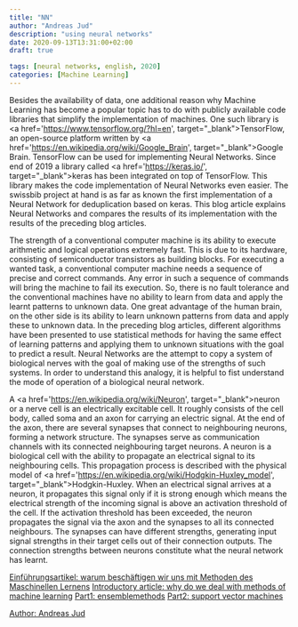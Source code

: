 ```yaml
---
title: "NN"
author: "Andreas Jud"
description: "using neural networks"
date: 2020-09-13T13:31:00+02:00
draft: true

tags: [neural networks, english, 2020]
categories: [Machine Learning]
---
```



Besides the availability of data, one additional reason why Machine Learning has become a popular topic has to do with publicly available code libraries that simplify the implementation of machines. One such library is <a href='https://www.tensorflow.org/?hl=en', target="_blank">TensorFlow</a>, an open-source platform written by <a href='https://en.wikipedia.org/wiki/Google_Brain', target="_blank">Google Brain</a>. TensorFlow can be used for implementing Neural Networks. Since end of 2019 a library called <a href='https://keras.io/', target="_blank">keras</a> has been integrated on top of TensorFlow. This library makes the code implementation of Neural Networks even easier. The swissbib project at hand is as far as known the first implementation of a Neural Network for deduplication based on keras. This blog article explains Neural Networks and compares the results of its implementation with the results of the preceding blog articles.

The strength of a conventional computer machine is its ability to execute arithmetic and logical operations extremely fast. This is due to its hardware, consisting of semiconductor transistors as building blocks. For executing a wanted task, a conventional computer machine needs a sequence of precise and correct commands. Any error in such a sequence of commands will bring the machine to fail its execution. So, there is no fault tolerance and the conventional machines have no ability to learn from data and apply the learnt patterns to unknown data. One great advantage of the human brain, on the other side is its ability to learn unknown patterns from data and apply these to unknown data. In the preceding blog articles, different algorithms have been presented to use statistical methods for having the same effect of learning patterns and applying them to unknown situations with the goal to predict a result. Neural Networks are the attempt to copy a system of biological nerves with the goal of making use of the strengths of such systems. In order to understand this analogy, it is helpful to fist understand the mode of operation of a biological neural network.

A <a href='https://en.wikipedia.org/wiki/Neuron', target="_blank">neuron or a nerve cell is an electrically excitable cell</a>. It roughly consists of the cell body, called soma and an axon for carrying an electric signal. At the end of the axon, there are several synapses that connect to neighbouring neurons, forming a network structure. The synapses serve as communication channels with its connected neighbouring target neurons. A neuron is a biological cell with the ability to propagate an electrical signal to its neighbouring cells. This propagation process is described with the physical model of <a href='https://en.wikipedia.org/wiki/Hodgkin-Huxley_model', target="_blank">Hodgkin-Huxley</a>. When an electrical signal arrives at a neuron, it propagates this signal only if it is strong enough which means the electrical strength of the incoming signal is above an activation threshold of the cell. If the activation threshold has been exceeded, the neuron propagates the signal via the axon and the synapses to all its connected neighbours. The synapses can have different strengths, generating input signal strengths in their target cells out of their connection outputs. The connection strengths between neurons constitute what the neural network has learnt.







[Einführungsartikel: warum beschäftigen wir uns mit Methoden des Maschinellen Lernens](/blog/machine_learning/background_de)
[Introductory article: why do we deal with methods of machine learning](/blog/machine_learning/background_en)
[Part1: ensemblemethods](/blog/machine_learning/ensemblemethods)
[Part2: support vector machines](/blog/machine_learning/support_vector_machines)


<a href="https://www.linkedin.com/in/andreas-jud-2a39a770/" target="_blank">Author: Andreas Jud</a>
